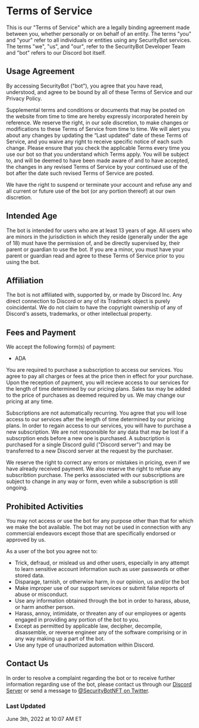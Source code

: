 # Terms of Service

This is our "Terms of Service" which are a legally binding agreement made between you, whether personally or on behalf of an entity. The terms "you" and "your" refer to all individuals or entities using any SecurityBot services. The terms "we", "us", and "our", refer to the SecurityBot Developer Team and "bot" refers to our Discord bot itself. 

## Usage Agreement

By accessing SecurityBot ("bot"), you agree that you have read, understood, and agree to be bound by all of these Terms of Service and our Privacy Policy.

Supplemental terms and conditions or documents that may be posted on the website from time to time are hereby expressly incorporated herein by reference. We reserve the right, in our sole discretion, to make changes or modifications to these Terms of Service from time to time. We will alert you about any changes by updating the “Last updated” date of these Terms of Service, and you waive any right to receive specific notice of each such change. Please ensure that you check the applicable Terms every time you use our bot so that you understand which Terms apply. You will be subject to, and will be deemed to have been made aware of and to have accepted, the changes in any revised Terms of Service by your continued use of the bot after the date such revised Terms of Service are posted.

We have the right to suspend or terminate your account and refuse any and all current or future use of the bot (or any portion thereof) at our own discretion. 

## Intended Age

The bot is intended for users who are at least 13 years of age. All users who are minors in the jurisdiction in which they reside (generally under the age of 18) must have the permission of, and be directly supervised by, their parent or guardian to use the bot. If you are a minor, you must have your parent or guardian read and agree to these Terms of Service prior to you using the bot.

## Affiliation 

The bot is not affiliated with, supported by, or made by Discord Inc. Any direct connection to Discord or any of its Tradmark object is purely coincidental. We do not claim to have the copyright ownership of any of Discord's assets, trademarks, or other intellectual property.

## Fees and Payment

We accept the following form(s) of payment:

- ADA

You are required to purchase a subscription to access our services. You agree to pay all charges or fees at the price then in effect for your purchase. Upon the reception of payment, you will recieve access to our services for the length of time determined by our pricing plans. Sales tax may be added to the price of purchases as deemed required by us. We may change our pricing at any time.

Subscriptions are not automatically recurring. You agree that you will lose access to our services after the length of time determined by our pricing plans. In order to regain access to our services, you will have to purchase a new subscription. We are not responsible for any data that may be lost if a subscrption ends before a new one is purchased. A subscription is purchased for a single Discord guild ("Discord server") and may be transferred to a new Discord server at the request by the purchaser. 

We reserve the right to correct any errors or mistakes in pricing, even if we have already received payment. We also reserve the right to refuse any subscribtion purchase. The perks assosciated with our subscriptions are subject to change in any way or form, even while a subscription is still ongoing. 


## Prohibited Activities

You may not access or use the bot for any purpose other than that for which we make the bot available. The bot may not be used in connection with any commercial endeavors except those that are specifically endorsed or approved by us.

As a user of the bot you agree not to:

- Trick, defraud, or mislead us and other users, especially in any attempt to learn sensitive account information such as user passwords or other stored data.
- Disparage, tarnish, or otherwise harm, in our opinion, us and/or the bot
- Make improper use of our support services or submit false reports of abuse or misconduct.
- Use any information obtained through the bot in order to harass, abuse, or harm another person.
- Harass, annoy, intimidate, or threaten any of our employees or agents engaged in providing any portion of the bot to you.
- Except as permitted by applicable law, decipher, decompile, disassemble, or reverse engineer any of the software comprising or in any way making up a part of the bot.
- Use any type of unauthorized automation within Discord.

## Contact Us
In order to resolve a complaint regarding the bot or to receive further information regarding use of the bot, please contact us through our [Discord Server](https://discord.gg/UCKdgCJaUN) or send a message to [@SecurityBotNFT on Twitter](https://twitter.com/SecurityBotNFT).


### Last Updated

  June 3th, 2022 at 10:07 AM ET


